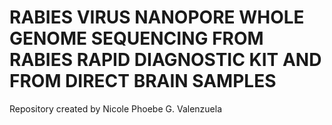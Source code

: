 # RABIES VIRUS NANOPORE WHOLE GENOME SEQUENCING FROM RABIES RAPID DIAGNOSTIC KIT AND FROM DIRECT BRAIN SAMPLES

Repository created by Nicole Phoebe G. Valenzuela
